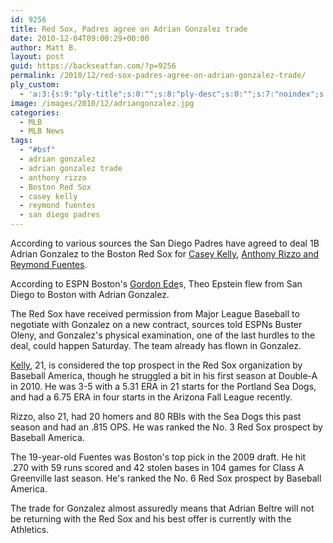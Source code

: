 ```yaml
---
id: 9256
title: Red Sox, Padres agree on Adrian Gonzalez trade
date: 2010-12-04T09:00:29+00:00
author: Matt B.
layout: post
guid: https://backseatfan.com/?p=9256
permalink: /2010/12/red-sox-padres-agree-on-adrian-gonzalez-trade/
ply_custom:
  - 'a:3:{s:9:"ply-title";s:0:"";s:8:"ply-desc";s:0:"";s:7:"noindex";s:0:"";}'
image: /images/2010/12/adriangonzalez.jpg
categories:
  - MLB
  - MLB News
tags:
  - "#bsf"
  - adrian gonzalez
  - adrian gonzalez trade
  - anthony rizzo
  - Boston Red Sox
  - casey kelly
  - reymond fuentes
  - san diego padres
---
```


<div class="entry">
  <p>
    According to various sources the San Diego Padres have agreed to deal 1B Adrian Gonzalez to the Boston Red Sox for <a href="https://twitter.com/#!/SI_JonHeyman/status/11070898161324032">Casey Kelly</a>, <a href="https://twitter.com/#!/NCTPadres/status/11075583064674304">Anthony Rizzo and Reymond Fuentes</a>.
  </p>

  <p>
    According to ESPN Boston's <a href="https://twitter.com/GordonEdes/status/11076008320966657">Gordon Ede</a>s, Theo Epstein flew from San Diego to Boston with Adrian Gonzalez.
  </p>

  <p>
    The Red Sox have received permission from Major League Baseball to negotiate with Gonzalez on a new contract, sources told ESPNs Buster Oleny, and Gonzalez's physical examination, one of the last hurdles to the deal, could happen Saturday. The team already has flown in Gonzalez.
  </p>

  <p>
    <a href="https://sports.espn.go.com/boston/mlb/news/story?id=5882356">Kelly</a>, 21, is considered the top prospect in the Red Sox organization by Baseball America, though he struggled a bit in his first season at Double-A in 2010. He was 3-5 with a 5.31 ERA in 21 starts for the Portland Sea Dogs, and had a 6.75 ERA in four starts in the Arizona Fall League recently.
  </p>

  <p>
    Rizzo, also 21, had 20 homers and 80 RBIs with the Sea Dogs this past season and had an .815 OPS. He was ranked the No. 3 Red Sox prospect by Baseball America.
  </p>

  <p>
    The 19-year-old Fuentes was Boston's top pick in the 2009 draft. He hit .270 with 59 runs scored and 42 stolen bases in 104 games for Class A Greenville last season. He's ranked the No. 6 Red Sox prospect by Baseball America.
  </p>

  <p>
    The trade for Gonzalez almost assuredly means that Adrian Beltre will not be returning with the Red Sox and his best offer is currently with the Athletics.
  </p>
</div>
